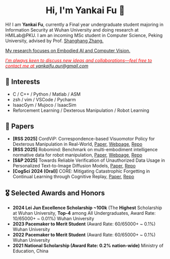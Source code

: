 <h1 align="center">
  Hi, I'm Yankai Fu 👋 <br>
</h1>
<p> Hi! I am <strong>Yankai Fu</strong>, currently a Final year undergraduate student majoring in Information Security at Wuhan University and doing research at HMILab@PKU. I am an incoming MSc student in Computer Science, Peking University, advised by Prof. <a href="https://www.shanghangzhang.com/">Shanghang Zhang. </p>

My research focuses on Embodied AI and Computer Vision.

<i style="color: red; display: inline;"> I’m always keen to discuss new ideas and collaborations—feel free to contact me at yankaifu.aur@gmail.com</i>

## 🎡 Interests 
*  C / C++ / Python / Matlab / ASM
*  zsh / vim / VSCode / Pycharm
*  IsaacGym / Mujoco / IsaacSim
*  Reforcement Learning / Dexterous Manipulation / Robot Learning

## 📑 Papers
* **[RSS 2025]** CordViP: Correspondence-based Visuomotor Policy for Dexterous Manipulation in Real-World, [Paper](https://arxiv.org/abs/2502.08449), [Webpage](https://aureleopku.github.io/CordViP), [Repo](https://github.com/xuanxuanzzzii/cordvip)
* **[RSS 2025]** Robomind: Benchmark on multi-embodiment intelligence normative data for robot manipulation, [Paper](https://arxiv.org/abs/2412.13877), [Webpage](https://x-humanoid-robomind.github.io/), [Repo](https://github.com/x-humanoid-robomind/x-humanoid-robomind.github.io)
* **[S&P 2025]** Towards Reliable Verification of Unauthorized Data Usage in Personalized Text-to-Image Diffusion Models, [Paper](https://arxiv.org/abs/2410.10437), [Repo](https://github.com/AntigoneRandy/SIREN)
* **[CogSci 2024 (Oral)]** CORE: Mitigating Catastrophic Forgetting in Continual Learning through Cognitive Replay, [Paper](https://arxiv.org/abs/2402.01348), [Repo](https://github.com/sterzhang/CORE)

## 🎖 Selected Awards and Honors
* **2024 Lei Jun Excellence Scholarship ~100k** (The **Highest** Scholarship at Wuhan University, **Top-4** among All Undergraduates, Award Rate: 10/65000+ ~ 0.01%) Wuhan University
* **2023 Pacemaker to Merit Student** (Award Rate: 60/65000+ ~ 0.1%) Wuhan University
* **2022 Pacemaker to Merit Student** (Award Rate: 60/65000+ ~ 0.1%) Wuhan University
* **2021 National Scholarship (Award Rate: 0.2% nation-wide)** Ministry of Education, China
<!--
**AureleoPKU/AureleoPKU** is a ✨ _special_ ✨ repository because its `README.md` (this file) appears on your GitHub profile.

Here are some ideas to get you started:

- 🔭 I’m currently working on ...
- 🌱 I’m currently learning ...
- 👯 I’m looking to collaborate on ...
- 🤔 I’m looking for help with ...
- 💬 Ask me about ...
- 📫 How to reach me: ...
- 😄 Pronouns: ...
- ⚡ Fun fact: ...
-->
